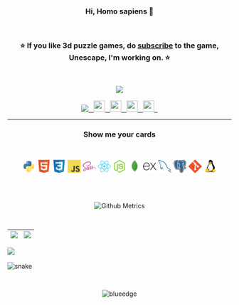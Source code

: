 <h3 align="center">Hi, Homo sapiens 👋</h3>

<br>
<h3 align="center"> ⭐ If you like 3d puzzle games, do <a href=https://blueedge.me/unescape target="_blank" >subscribe</a> to the game, Unescape, I'm working on. ⭐</h3>
<br>

<p align="center">
  <img src="https://raw.githubusercontent.com/blueedgetechno/blueedgetechno/master/img/profile2.gif"/>
</p>

<p align="center">
 <a target="_blank" href=https://github.com/blueedgetechno>
  <img src=https://img.shields.io/github/followers/blueedgetechno?label=follow%20me&style=social />
  &nbsp;
</a>

<a target="_blank" href=https://codeforces.com/profile/blue_edge>
  <img src=https://sta.codeforces.com/s/62449/favicon-32x32.png width="25" height="25" />
  &nbsp;
</a>

<a target="_blank" href=https://twitter.com/blueedgetechno>
  <img height="25" width="25" src="https://abs.twimg.com/favicons/twitter.ico" />
  &nbsp;
</a>

<a target="_blank" href=mailto:blueedgetechno@gmail.com>
  <img height="25" width="25" src="https://ssl.gstatic.com/ui/v1/icons/mail/images/favicon5.ico" />
  &nbsp;
</a>

<a target="_blank" href=https://blueedge.me >
  <img height="25" width="25" src="https://raw.githubusercontent.com/blueedgetechno/blueedgetechno/master/img/pngegg.png" fill="#fff"/>
  &nbsp;
</a>
</p>

<hr>
<h3 align="center">Show me your cards</h3>
<br>

<p align="center">
<img src=https://raw.githubusercontent.com/devicons/devicon/master/icons/python/python-original.svg alt=python width="30" height="30"/>
<img src=https://raw.githubusercontent.com/devicons/devicon/master/icons/html5/html5-original.svg alt=html5 width="30" height="30"/>
<img src=https://raw.githubusercontent.com/devicons/devicon/master/icons/css3/css3-original.svg alt=css3 width="30" height="30"/>
<img src=https://raw.githubusercontent.com/devicons/devicon/master/icons/javascript/javascript-original.svg alt=javascript width="30" height="30"/>
<img src=https://raw.githubusercontent.com/devicons/devicon/master/icons/sass/sass-original.svg alt=sass width="30" height="30"/>
<img src=https://raw.githubusercontent.com/devicons/devicon/master/icons/react/react-original.svg alt=react width="30" height="30"/>
<img src=https://raw.githubusercontent.com/devicons/devicon/master/icons/nodejs/nodejs-original.svg alt=nodejs width="30" height="30"/>
<img src=https://raw.githubusercontent.com/devicons/devicon/master/icons/mongodb/mongodb-original.svg alt=mongodb width="30" height="30"/>
<img src=https://raw.githubusercontent.com/devicons/devicon/master/icons/express/express-original.svg alt=express width="30" height="30"/>
<img src=https://raw.githubusercontent.com/devicons/devicon/master/icons/mysql/mysql-original.svg alt=express width="30" height="30"/>
<img src=https://raw.githubusercontent.com/devicons/devicon/master/icons/postgresql/postgresql-original.svg alt=express width="30" height="30"/>
<img src=https://raw.githubusercontent.com/devicons/devicon/master/icons/git/git-original.svg alt=git width="30" height="30"/>
<img src=https://raw.githubusercontent.com/devicons/devicon/master/icons/linux/linux-original.svg alt=linux width="30" height="30"/>
</p>

<br><br>

<p align="center">

<img width="500" src="https://metrics.lecoq.io/blueedgetechno" alt="Github Metrics">
  
<br>

</p>

<br>

|![](https://github-readme-stats.vercel.app/api?username=blueedgetechno&&show_icons=true&title_color=ffffff&icon_color=bb2acf&text_color=daf7dc&bg_color=151515)|![](https://github-readme-stats.vercel.app/api/top-langs/?username=blueedgetechno&layout=compact&theme=tokyonight&langs_count=10)|
|-|-|

![](https://activity-graph.herokuapp.com/graph?username=blueedgetechno&theme=redical)

![snake](https://raw.githubusercontent.com/blueedgetechno/blueedgetechno/output/github-contribution-grid-snake.svg)

<br>
<p align="center"><p align="center"> <img src="https://komarev.com/ghpvc/?username=blueedgetechno" alt="blueedge"/> </p>  </p>
<br>
